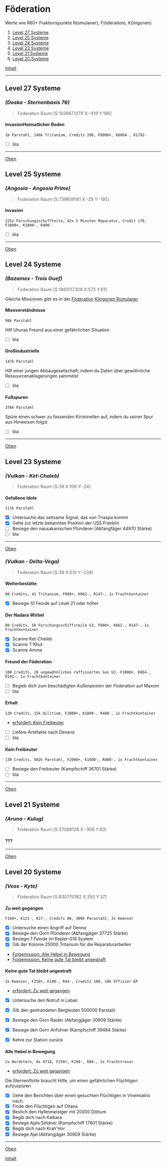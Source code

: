 # Föderation

Werte wie R60+ Fraktionspunkte R(omulaner), F(öderation), K(lingonen)

1. [Level 27 Systeme](mFöderation.md#level-27-systeme)
1. [Level 25 Systeme](mFöderation.md#level-25-systeme)
2. [Level 24 Systeme](mFöderation.md#level-24-systeme)
3. [Level 23 Systeme](mFöderation.md#level-23-systeme)
4. [Level 21 Systeme](mFöderation.md#level-21-systeme)
5. [Level 20 Systeme](mFöderation.md#level-20-systeme)

[Inhalt](README.md#inhalt)

---

## Level 27 Systeme

### _**(Doska - Sternenbasis 76)**_
> Foderation Raum [S:1036671379 X:-419 Y:196]

#### InvasionHeimatlicher Boden
`1m Parstahl, 146k Tritanium, Credits 200, F8000+, K8064-, R1792-`
- [ ] bla

---
[Oben](#föderation)


## Level 25 Systeme

### _**(Angosia - Angosia Prime)**_
> Foderation Raum [S:739609161 X:-29 Y:-195]

#### Invasion
`125x Forschungsschiffteile, 42x 5 Minuten Reparatur, Credit 170, F2000+, K1800-, R400-`
- [ ] bla

---
[Oben](#föderation)


## Level 24 Systeme

### _**(Bazamex - Trois Ouef)**_
> Foderation Raum [S:1881017308 X:573 Y:61]

Gleiche Missionen gibt es in der 
[Föderation](mFöderation.md#level-24-systeme)
[Klingonen ](mKlingonen.md#level-24-systeme)
[Romulaner ](mRomulaner.md#level-24-systeme)

#### Missverständnisse
`98k Parstahl`

Hilf Uhuras Freund aus einer gefährlichen Situation
- [ ] bla


#### Großindustrielle
`147k Parstahl`

Hilf einer jungen Abbaugesellschaft, indem du Daten über gewöhnliche Ressourcenablagerungen sammelst
- [ ] bla


#### Fußspuren
`376k Parstahl`

Spüre einen schwer zu fassenden Kiriminellen auf, indem du seiner Spur aus Hinweisen folgst
- [ ] bla


---
[Oben](#föderation)


## Level 23 Systeme

### _**(Vulkan - Ket-Chaleb)**_
> Foderation Raum [S:39 X:108 Y:-24]

#### Gefallene Idole
`111k Parstahl`
- [x] Untersuche das seltsame Signal, das von Thaspa kommt
- [x] Gehe zur letzte bekannten Position der USS Franklin
- [ ] Besiege den nausakanischen Plünderer (Abfangfäger 44970 Stärke)
- [ ] bla

---
[Oben](#föderation)


### _**(Vulkan - Delta-Vega)**_
> Foderation Raum [S:39 X:510 Y:-238]

#### Welterbestätte 
`80 Credits, 41 Tritanium, F800+, K662-, R147-, 1x Frachtkontainer`
- [x] Besiege 10 Feinde auf Level 21 oder höher

#### Der Nadara Wirbel
`80 Credits, 50 Forschungsschiffsteile G3, F800+, K662-, R147-, 1x Frachtkontainer`
- [x] Scanne Ket-Cheleb
- [x] Scanne T'Khut
- [x] Scanne Amma

#### Freund der Föderation
`100 Credits, 20 ungewöhnliches raffiniertes Gas G3, F1000+, K864-, R192-, 1x Frachtkontainer`
- [ ] Begieb dich zum beschädigten Außenposten der Föderation auf Maxom
- [ ] bla

#### Erhalt
`130 Credits, 15k Dilitium, F2000+, K1800-, R400-, 1x Frachtkontainer` 
- [erfordert: Kein Freibeuter](#kein-freibeuter)
- [ ] Liefere Artefakte nach Deneva
- [ ] bla

#### Kein Freibeuter
`130 Credits, 502k Parstahl, F2000+, K1800-, R400-, 1x Frachtkontainer`
- [ ] Besiege den Freibeuter (Kampfschiff 36701 Stärke)
- [ ] bla

---
[Oben](#föderation)


## Level 21 Systeme

### _**(Aruna - Kulug)**_
> Föderation Raum [S:37068128 X:-306 Y:83]

#### ???

---
[Oben](#föderation)


## Level 20 Systeme

### _**(Voss - Kyte)**_
> Föderation Raum [S:830770182 X:350 Y:37]

#### Zu weit gegangen
`F160+, K121-, R27-, Credits 80, 300k Parastahl, 3x Keenser`
- [x] Untersuche einen Angriff auf Denna
- [x] Besiege den Gorn Plünderer (Abfangjäger 37725 Stärke)
- [x] Besiege 7 Feinde im Kepler-018 System
- [x] Gib der Kolonie 25000 Tritanium für die Reparaturarbeiten
- [Folgemission: Alle Hebel in Bewegung](#alle-hebel-in-bewegung)
- [Folgemission: Keine gute Tat bleibt ungestraft](#keine-gute-tat-bleibt-ungestraft)


#### Keine gute Tat bleibt ungestraft
`3x Keenser, F250+, K198-, R44-, Credits 100, 10k Offizier-EP`
- [erfordert: Zu weit gegangen](#zu-weit-gegangen)
- [x] Untersuche den Notruf in Labac
- [x] Gib den gestrandeten Bergleuten 500000 Parstahl
- [x] Besiege den Gorn Raider (Abfangjäger 30909 Stärke)
- [x] Besiege den Gorn Anführer (Kampfschiff 39484 Stärke)
- [x] Kehre zur Station zurück


#### Alle Hebel in Bewegung
`2x Nordstern, 8x 0718, F250+, K198-, R88-, 2x Frachttresor`
- [erfordert: Zu weit gegangen](#zu-weit-gegangen)
  
Die Sternenflotte braucht Hilfe, um einen gefährlichen Flüchtigen aufzuspüren
- [x] Gehe den Berichten über einen gesuchten Flüchtigen in Vinemiatrix nach.
- [x] Finde den Flüchtigen auf Oltana
- [x] Bestich den Hafenmeistger mit 20000 Dilitium
- [x] Begib dich nach Kaikara
- [x] Besiege Ajals Söldner (Kampfschiff 17801 Stärke)
- [x] Begib dich nach Krah'Hor
- [x] Besiege Ajal (Abfangjäger 30909 Stärke)

---
[Oben](#föderation)


[Inhalt](README.md#inhalt)
